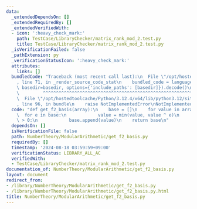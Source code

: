 ```yaml
---
data:
  _extendedDependsOn: []
  _extendedRequiredBy: []
  _extendedVerifiedWith:
  - icon: ':heavy_check_mark:'
    path: TestCase/LibraryChecker/matrix_rank_mod_2.test.py
    title: TestCase/LibraryChecker/matrix_rank_mod_2.test.py
  _isVerificationFailed: false
  _pathExtension: py
  _verificationStatusIcon: ':heavy_check_mark:'
  attributes:
    links: []
  bundledCode: "Traceback (most recent call last):\n  File \"/opt/hostedtoolcache/Python/3.12.4/x64/lib/python3.12/site-packages/onlinejudge_verify/documentation/build.py\"\
    , line 71, in _render_source_code_stat\n    bundled_code = language.bundle(stat.path,\
    \ basedir=basedir, options={'include_paths': [basedir]}).decode()\n          \
    \         ^^^^^^^^^^^^^^^^^^^^^^^^^^^^^^^^^^^^^^^^^^^^^^^^^^^^^^^^^^^^^^^^^^^^^^^^^^^^^^^^^\n\
    \  File \"/opt/hostedtoolcache/Python/3.12.4/x64/lib/python3.12/site-packages/onlinejudge_verify/languages/python.py\"\
    , line 96, in bundle\n    raise NotImplementedError\nNotImplementedError\n"
  code: "def get_f2_basis(array):\n    base = []\n    for value in array:\n      \
    \  for e in base:\n            value = min(value, value ^ e)\n        if value\
    \ > 0:\n            base.append(value)\n    return base\n"
  dependsOn: []
  isVerificationFile: false
  path: NumberTheory/ModularArithmetic/get_f2_basis.py
  requiredBy: []
  timestamp: '2024-08-18 03:59:59+09:00'
  verificationStatus: LIBRARY_ALL_AC
  verifiedWith:
  - TestCase/LibraryChecker/matrix_rank_mod_2.test.py
documentation_of: NumberTheory/ModularArithmetic/get_f2_basis.py
layout: document
redirect_from:
- /library/NumberTheory/ModularArithmetic/get_f2_basis.py
- /library/NumberTheory/ModularArithmetic/get_f2_basis.py.html
title: NumberTheory/ModularArithmetic/get_f2_basis.py
---
```

